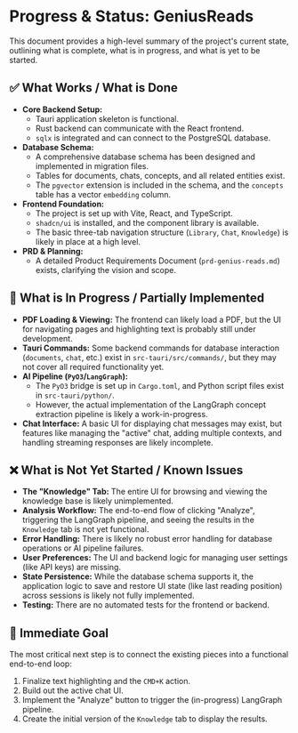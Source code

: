 # Progress & Status: GeniusReads

This document provides a high-level summary of the project's current state, outlining what is complete, what is in progress, and what is yet to be started.

## ✅ What Works / What is Done

-   **Core Backend Setup:**
    -   Tauri application skeleton is functional.
    -   Rust backend can communicate with the React frontend.
    -   `sqlx` is integrated and can connect to the PostgreSQL database.
-   **Database Schema:**
    -   A comprehensive database schema has been designed and implemented in migration files.
    -   Tables for documents, chats, concepts, and all related entities exist.
    -   The `pgvector` extension is included in the schema, and the `concepts` table has a vector `embedding` column.
-   **Frontend Foundation:**
    -   The project is set up with Vite, React, and TypeScript.
    -   `shadcn/ui` is installed, and the component library is available.
    -   The basic three-tab navigation structure (`Library`, `Chat`, `Knowledge`) is likely in place at a high level.
-   **PRD & Planning:**
    -   A detailed Product Requirements Document (`prd-genius-reads.md`) exists, clarifying the vision and scope.

## 🚧 What is In Progress / Partially Implemented

-   **PDF Loading & Viewing:** The frontend can likely load a PDF, but the UI for navigating pages and highlighting text is probably still under development.
-   **Tauri Commands:** Some backend commands for database interaction (`documents`, `chat`, etc.) exist in `src-tauri/src/commands/`, but they may not cover all required functionality yet.
-   **AI Pipeline (`PyO3`/`LangGraph`):**
    -   The `PyO3` bridge is set up in `Cargo.toml`, and Python script files exist in `src-tauri/python/`.
    -   However, the actual implementation of the LangGraph concept extraction pipeline is likely a work-in-progress.
-   **Chat Interface:** A basic UI for displaying chat messages may exist, but features like managing the "active" chat, adding multiple contexts, and handling streaming responses are likely incomplete.

## ❌ What is Not Yet Started / Known Issues

-   **The "Knowledge" Tab:** The entire UI for browsing and viewing the knowledge base is likely unimplemented.
-   **Analysis Workflow:** The end-to-end flow of clicking "Analyze", triggering the LangGraph pipeline, and seeing the results in the `Knowledge` tab is not yet functional.
-   **Error Handling:** There is likely no robust error handling for database operations or AI pipeline failures.
-   **User Preferences:** The UI and backend logic for managing user settings (like API keys) are missing.
-   **State Persistence:** While the database schema supports it, the application logic to save and restore UI state (like last reading position) across sessions is likely not fully implemented.
-   **Testing:** There are no automated tests for the frontend or backend.

## 🎯 Immediate Goal

The most critical next step is to connect the existing pieces into a functional end-to-end loop:
1.  Finalize text highlighting and the `CMD+K` action.
2.  Build out the active chat UI.
3.  Implement the "Analyze" button to trigger the (in-progress) LangGraph pipeline.
4.  Create the initial version of the `Knowledge` tab to display the results. 